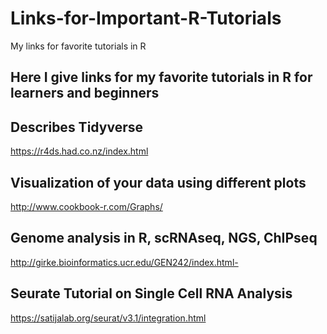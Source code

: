 # Links-for-Important-R-Tutorials
My links for favorite tutorials in R

## Here I give links for my favorite tutorials in R for learners and beginners

## Describes Tidyverse
https://r4ds.had.co.nz/index.html

## Visualization of your data using different plots
http://www.cookbook-r.com/Graphs/

## Genome analysis in R, scRNAseq, NGS, ChIPseq
http://girke.bioinformatics.ucr.edu/GEN242/index.html-

## Seurate Tutorial on Single Cell RNA Analysis
https://satijalab.org/seurat/v3.1/integration.html
